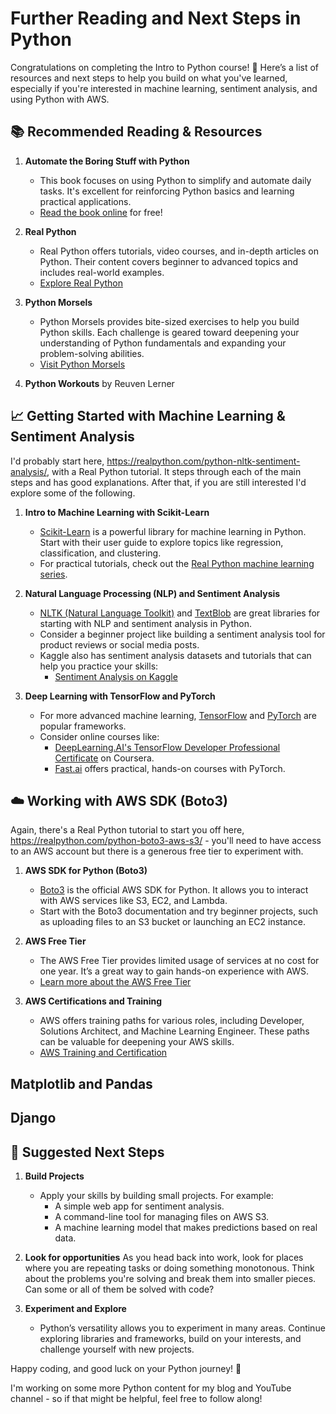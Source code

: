 # Further Reading and Next Steps in Python

Congratulations on completing the Intro to Python course! 🎉 Here’s a list of resources and next steps to help you build on what you've learned, especially if you're interested in machine learning, sentiment analysis, and using Python with AWS.

## 📚 Recommended Reading & Resources

1. **Automate the Boring Stuff with Python**

   - This book focuses on using Python to simplify and automate daily tasks. It's excellent for reinforcing Python basics and learning practical applications.
   - [Read the book online](https://automatetheboringstuff.com/) for free!

2. **Real Python**

   - Real Python offers tutorials, video courses, and in-depth articles on Python. Their content covers beginner to advanced topics and includes real-world examples.
   - [Explore Real Python](https://realpython.com/)

3. **Python Morsels**
   - Python Morsels provides bite-sized exercises to help you build Python skills. Each challenge is geared toward deepening your understanding of Python fundamentals and expanding your problem-solving abilities.
   - [Visit Python Morsels](https://www.pythonmorsels.com/)

4. **Python Workouts** by Reuven Lerner

## 📈 Getting Started with Machine Learning & Sentiment Analysis

I'd probably start here, https://realpython.com/python-nltk-sentiment-analysis/, with a Real Python tutorial. It steps through each of the main steps and has good explanations. After that, if you are still interested I'd explore some of the following.

1. **Intro to Machine Learning with Scikit-Learn**

   - [Scikit-Learn](https://scikit-learn.org/stable/) is a powerful library for machine learning in Python. Start with their user guide to explore topics like regression, classification, and clustering.
   - For practical tutorials, check out the [Real Python machine learning series](https://realpython.com/tutorials/machine-learning/).

2. **Natural Language Processing (NLP) and Sentiment Analysis**

   - [NLTK (Natural Language Toolkit)](https://www.nltk.org/) and [TextBlob](https://textblob.readthedocs.io/) are great libraries for starting with NLP and sentiment analysis in Python.
   - Consider a beginner project like building a sentiment analysis tool for product reviews or social media posts.
   - Kaggle also has sentiment analysis datasets and tutorials that can help you practice your skills:
     - [Sentiment Analysis on Kaggle](https://www.kaggle.com/)

3. **Deep Learning with TensorFlow and PyTorch**
   - For more advanced machine learning, [TensorFlow](https://www.tensorflow.org/) and [PyTorch](https://pytorch.org/) are popular frameworks.
   - Consider online courses like:
     - [DeepLearning.AI's TensorFlow Developer Professional Certificate](https://www.coursera.org/professional-certificates/tensorflow-in-practice) on Coursera.
     - [Fast.ai](https://www.fast.ai/) offers practical, hands-on courses with PyTorch.

## ☁️ Working with AWS SDK (Boto3)

Again, there's a Real Python tutorial to start you off here, https://realpython.com/python-boto3-aws-s3/ - you'll need to have access to an AWS account but there is a generous free tier to experiment with.

1. **AWS SDK for Python (Boto3)**

   - [Boto3](https://boto3.amazonaws.com/v1/documentation/api/latest/index.html) is the official AWS SDK for Python. It allows you to interact with AWS services like S3, EC2, and Lambda.
   - Start with the Boto3 documentation and try beginner projects, such as uploading files to an S3 bucket or launching an EC2 instance.

2. **AWS Free Tier**

   - The AWS Free Tier provides limited usage of services at no cost for one year. It’s a great way to gain hands-on experience with AWS.
   - [Learn more about the AWS Free Tier](https://aws.amazon.com/free/)

3. **AWS Certifications and Training**
   - AWS offers training paths for various roles, including Developer, Solutions Architect, and Machine Learning Engineer. These paths can be valuable for deepening your AWS skills.
   - [AWS Training and Certification](https://aws.amazon.com/training/)

## Matplotlib and Pandas


## Django


## 🎯 Suggested Next Steps

1. **Build Projects**

   - Apply your skills by building small projects. For example:
     - A simple web app for sentiment analysis.
     - A command-line tool for managing files on AWS S3.
     - A machine learning model that makes predictions based on real data.

2. **Look for opportunities**
   As you head back into work, look for places where you are repeating tasks or doing something monotonous. Think about the problems you're solving and break them into smaller pieces. Can some or all of them be solved with code?

3. **Experiment and Explore**
   - Python’s versatility allows you to experiment in many areas. Continue exploring libraries and frameworks, build on your interests, and challenge yourself with new projects.

Happy coding, and good luck on your Python journey! 🚀

I'm working on some more Python content for my blog and YouTube channel - so if that might be helpful, feel free to follow along!